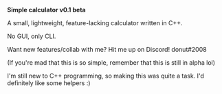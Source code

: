 **Simple calculator v0.1 beta**

A small, lightweight, feature-lacking calculator written in C++.

No GUI, only CLI.

Want new features/collab with me? Hit me up on Discord! donut#2008

(If you're mad that this is so simple, remember that this is still in alpha lol)

I'm still new to C++ programming, so making this was quite a task. I'd definitely like some helpers :)

